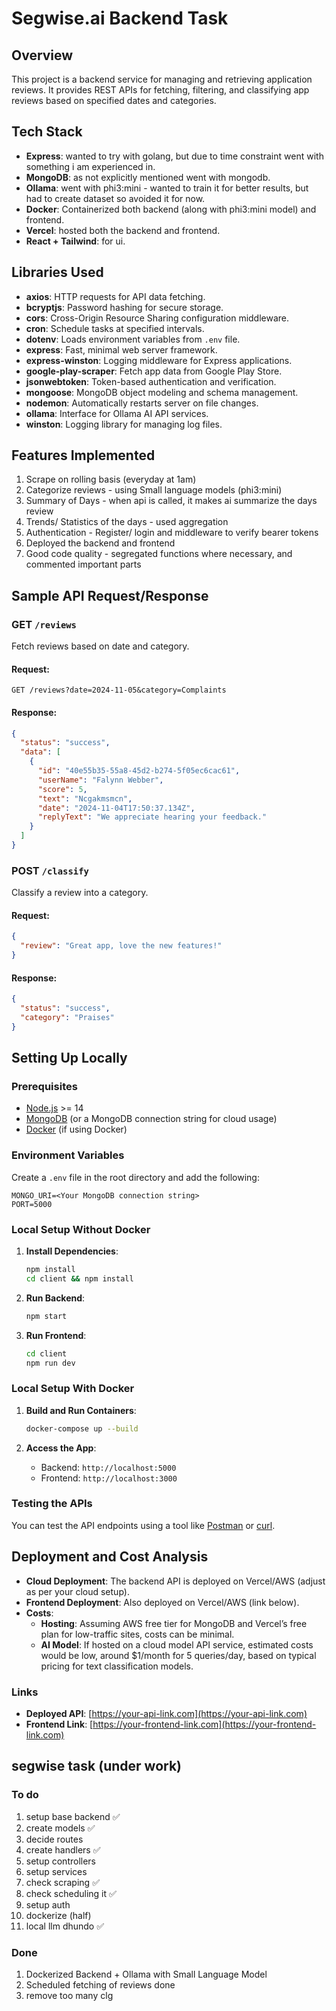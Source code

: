# Segwise.ai Backend Task

## Overview
This project is a backend service for managing and retrieving application reviews. It provides REST APIs for fetching, filtering, and classifying app reviews based on specified dates and categories.

## Tech Stack
- **Express**: wanted to try with golang, but due to time constraint went with something i am experienced in.
- **MongoDB**: as not explicitly mentioned went with mongodb.
- **Ollama**: went with phi3:mini - wanted to train it for better results, but had to create dataset so avoided it for now.
- **Docker**: Containerized both backend (along with phi3:mini model) and frontend.
- **Vercel**: hosted both the backend and frontend.
- **React + Tailwind**: for ui.

## Libraries Used
- **axios**: HTTP requests for API data fetching.
- **bcryptjs**: Password hashing for secure storage.
- **cors**: Cross-Origin Resource Sharing configuration middleware.
- **cron**: Schedule tasks at specified intervals.
- **dotenv**: Loads environment variables from `.env` file.
- **express**: Fast, minimal web server framework.
- **express-winston**: Logging middleware for Express applications.
- **google-play-scraper**: Fetch app data from Google Play Store.
- **jsonwebtoken**: Token-based authentication and verification.
- **mongoose**: MongoDB object modeling and schema management.
- **nodemon**: Automatically restarts server on file changes.
- **ollama**: Interface for Ollama AI API services.
- **winston**: Logging library for managing log files.

## Features Implemented

1. Scrape on rolling basis (everyday at 1am)
2. Categorize reviews - using Small language models (phi3:mini)
3. Summary of Days - when api is called, it makes ai summarize the days review
4. Trends/ Statistics of the days - used aggregation
5. Authentication - Register/ login and middleware to verify bearer tokens
6. Deployed the backend and frontend
7. Good code quality - segregated functions where necessary, and commented important parts

## Sample API Request/Response

### GET `/reviews`
Fetch reviews based on date and category.
#### Request:
```http
GET /reviews?date=2024-11-05&category=Complaints
```
#### Response:
```json
{
  "status": "success",
  "data": [
    {
      "id": "40e55b35-55a8-45d2-b274-5f05ec6cac61",
      "userName": "Falynn Webber",
      "score": 5,
      "text": "Ncgakmsmcn",
      "date": "2024-11-04T17:50:37.134Z",
      "replyText": "We appreciate hearing your feedback."
    }
  ]
}
```

### POST `/classify`
Classify a review into a category.
#### Request:
```json
{
  "review": "Great app, love the new features!"
}
```
#### Response:
```json
{
  "status": "success",
  "category": "Praises"
}
```

## Setting Up Locally

### Prerequisites
- [Node.js](https://nodejs.org/) >= 14
- [MongoDB](https://www.mongodb.com/) (or a MongoDB connection string for cloud usage)
- [Docker](https://www.docker.com/) (if using Docker)

### Environment Variables
Create a `.env` file in the root directory and add the following:
```plaintext
MONGO_URI=<Your MongoDB connection string>
PORT=5000
```

### Local Setup Without Docker

1. **Install Dependencies**:
   ```bash
   npm install
   cd client && npm install
   ```

2. **Run Backend**:
   ```bash
   npm start
   ```

3. **Run Frontend**:
   ```bash
   cd client
   npm run dev
   ```

### Local Setup With Docker

1. **Build and Run Containers**:
   ```bash
   docker-compose up --build
   ```

2. **Access the App**:
   - Backend: `http://localhost:5000`
   - Frontend: `http://localhost:3000`

### Testing the APIs
You can test the API endpoints using a tool like [Postman](https://www.postman.com/) or [curl](https://curl.se/).

## Deployment and Cost Analysis
- **Cloud Deployment**: The backend API is deployed on Vercel/AWS (adjust as per your cloud setup).
- **Frontend Deployment**: Also deployed on Vercel/AWS (link below).
- **Costs**:
   - **Hosting**: Assuming AWS free tier for MongoDB and Vercel’s free plan for low-traffic sites, costs can be minimal.
   - **AI Model**: If hosted on a cloud model API service, estimated costs would be low, around $1/month for 5 queries/day, based on typical pricing for text classification models.

### Links
- **Deployed API**: [https://your-api-link.com](https://your-api-link.com)
- **Frontend Link**: [https://your-frontend-link.com](https://your-frontend-link.com)



## segwise task (under work)

### To do 

1. setup base backend ✅
2. create models ✅
3. decide routes 
4. create handlers ✅
5. setup controllers 
6. setup services
7. check scraping ✅
8. check scheduling it ✅
9. setup auth 
10. dockerize (half)
11. local llm dhundo ✅


### Done
1. Dockerized Backend + Ollama with Small Language Model
2. Scheduled fetching of reviews done
3. remove too many clg

